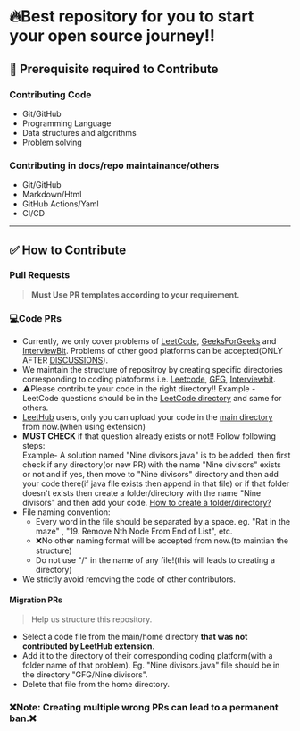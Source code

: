 # 🔥Best repository for you to start your open source journey!!
## 🔼 Prerequisite required to Contribute

### Contributing Code
- Git/GitHub
- Programming Language
- Data structures and algorithms
- Problem solving
 
### Contributing in docs/repo maintainance/others
- Git/GitHub
- Markdown/Html
- GitHub Actions/Yaml
- CI/CD

---

## ✅ How to Contribute

### Pull Requests

> **Must Use PR templates according to your requirement.**
### 💻Code PRs
- Currently, we only cover problems of [LeetCode](https://leetcode.com/problemset/all/), [GeeksForGeeks](https://practice.geeksforgeeks.org/explore?page=1&sortBy=submissions) and [InterviewBit](https://practice.geeksforgeeks.org/explore?page=1&sortBy=submissions). Problems of other good platforms can be accepted(ONLY AFTER [DISCUSSIONS](https://github.com/Sagar0-0/DsA/discussions)).
- We maintain the structure of repositroy by creating specific directories corresponding to coding platoforms i.e. [Leetcode](https://github.com/Sagar0-0/DsA/tree/main/Leetcode), [GFG](https://github.com/Sagar0-0/DsA/tree/main/GFG), [Interviewbit](https://github.com/Sagar0-0/DsA/tree/main/Interviewbit).
- ⚠️Please contribute your code in the right directory!! Example - LeetCode questions should be in the [LeetCode directory](https://github.com/Sagar0-0/DsA/tree/main/Leetcode) and same for others.
- [LeetHub](https://github.com/QasimWani/LeetHub) users, only you can upload your code in the [main directory](https://github.com/Sagar0-0/DsA) from now.(when using extension)
- **MUST CHECK** if that question already exists or not!! Follow following steps:  
Example- A solution named "Nine divisors.java" is to be added, then first check if any directory(or new PR) with the name "Nine divisors" exists or not and if yes, then move to "Nine divisors" directory and then add your code there(if java file exists then append in that file) or if that folder doesn't exists then create a folder/directory with the name "Nine divisors" and then add your code. [How to create a folder/directory?](https://stackoverflow.com/a/34259067/16775065)
- File naming convention: 
  - Every word in the file should be separated by a space. eg. "Rat in the maze" , "19. Remove Nth Node From End of List", etc.
  - ❌No other naming format will be accepted from now.(to maintian the structure)
  - Do not use "/" in the name of any file!(this will leads to creating a directory) 
- We strictly avoid removing the code of other contributors.

#### Migration PRs
> Help us structure this repository.
- Select a code file from the main/home directory **that was not contributed by LeetHub extension**.
- Add it to the directory of their corresponding coding platform(with a folder name of that problem). Eg. "Nine divisors.java" file should be in the directory "GFG/Nine divisors".
- Delete that file from the home directory.

### ❌Note: Creating multiple wrong PRs can lead to a permanent ban.❌
